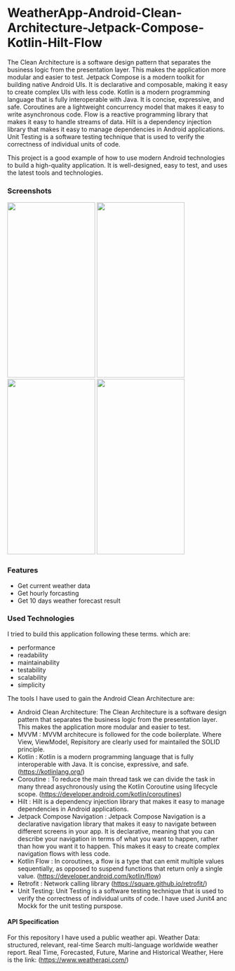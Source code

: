 # WeatherApp-Android-Clean-Architecture-Jetpack-Compose-Kotlin-Hilt-Flow

The Clean Architecture is a software design pattern that separates the business logic from the presentation layer. This makes the application more modular and easier to test. Jetpack Compose is a modern toolkit for building native Android UIs. It is declarative and composable, making it easy to create complex UIs with less code. Kotlin is a modern programming language that is fully interoperable with Java. It is concise, expressive, and safe. Coroutines are a lightweight concurrency model that makes it easy to write asynchronous code. Flow is a reactive programming library that makes it easy to handle streams of data. Hilt is a dependency injection library that makes it easy to manage dependencies in Android applications. Unit Testing is a software testing technique that is used to verify the correctness of individual units of code.

This project is a good example of how to use modern Android technologies to build a high-quality application. It is well-designed, easy to test, and uses the latest tools and technologies.

### Screenshots

<img src="https://user-images.githubusercontent.com/11981999/230939471-a1da5444-ea34-4663-b396-1b7294c810b5.png" width="200" height="400">  <img src="https://user-images.githubusercontent.com/11981999/230939486-43d06415-90bc-4b96-9294-31be6b14aa3e.png" width="200" height="400">  <img src="https://user-images.githubusercontent.com/11981999/230939490-ff1d1772-8495-4e73-bbf0-0ba0b7985421.png" width="200" height="400">  <img src="https://user-images.githubusercontent.com/11981999/230939504-e8a81e28-082f-4fd6-857f-3097e3aea424.png" width="200" height="400">

### Features
- Get current weather data
- Get hourly forcasting
- Get 10 days weather forecast result


### Used Technologies

I tried to build this application following these terms. which are:

- performance
- readability
- maintainability
- testability
- scalability
- simplicity

The tools I have used to gain the Android Clean Architecture are:

- Android Clean Architecture: The Clean Architecture is a software design pattern that separates the business logic from the presentation layer. This makes the application more modular and easier to test.
- MVVM :  MVVM architecure is followed for the code boilerplate. Where View, ViewModel, Repisitory are clearly used for maintailed the SOLID principle. 
- Kotlin : Kotlin is a modern programming language that is fully interoperable with Java. It is concise, expressive, and safe.  (https://kotlinlang.org/)
- Coroutine : To reduce the main thread task we can divide the task in many thread asychronously using the Kotlin Coroutine using lifecycle scope. (https://developer.android.com/kotlin/coroutines)
- Hilt : Hilt is a dependency injection library that makes it easy to manage dependencies in Android applications.
- Jetpack Compose Navigation : Jetpack Compose Navigation is a declarative navigation library that makes it easy to navigate between different screens in your app. It is declarative, meaning that you can describe your navigation in terms of what you want to happen, rather than how you want it to happen. This makes it easy to create complex navigation flows with less code.
- Kotlin Flow : In coroutines, a flow is a type that can emit multiple values sequentially, as opposed to suspend functions that return only a single value. (https://developer.android.com/kotlin/flow)
- Retrofit : Network calling library (https://square.github.io/retrofit/)
- Unit Testing: Unit Testing is a software testing technique that is used to verify the correctness of individual units of code. I have used Junit4 anc Mockk for the unit testing purspose.



#### API Specification
For this repository I have used a public weather api. Weather Data: structured, relevant, real-time Search multi-language worldwide weather report. Real Time, Forecasted, Future, Marine and Historical Weather, Here is the link: (https://www.weatherapi.com/)

